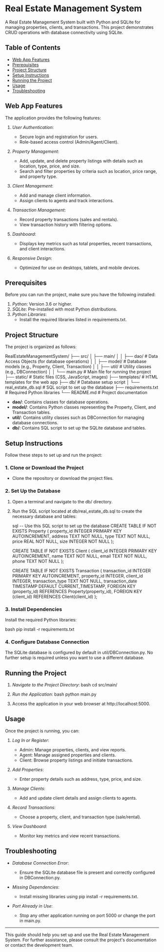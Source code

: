# Real Estate Management System

A Real Estate Management System built with Python and SQLite for managing properties, clients, and transactions. This project demonstrates CRUD operations with database connectivity using SQLite.

## Table of Contents
- [Web App Features](#web-app-features)
- [Prerequisites](#prerequisites)
- [Project Structure](#project-structure)
- [Setup Instructions](#setup-instructions)
- [Running the Project](#running-the-project)
- [Usage](#usage)
- [Troubleshooting](#troubleshooting)

## Web App Features

The application provides the following features:

1. *User Authentication*:
   - Secure login and registration for users.
   - Role-based access control (Admin/Agent/Client).

2. *Property Management*:
   - Add, update, and delete property listings with details such as location, type, price, and size.
   - Search and filter properties by criteria such as location, price range, and property type.

3. *Client Management*:
   - Add and manage client information.
   - Assign clients to agents and track interactions.

4. *Transaction Management*:
   - Record property transactions (sales and rentals).
   - View transaction history with filtering options.

5. *Dashboard*:
   - Displays key metrics such as total properties, recent transactions, and client interactions.

6. *Responsive Design*:
   - Optimized for use on desktops, tablets, and mobile devices.

## Prerequisites

Before you can run the project, make sure you have the following installed:

1. *Python*: Version 3.6 or higher.
2. *SQLite*: Pre-installed with most Python distributions.
3. *Python Libraries*:
   - Install the required libraries listed in requirements.txt.

## Project Structure

The project is organized as follows:


RealEstateManagementSystem/
├── src/
│   ├── main/
│   │   ├── dao/              # Data Access Objects (for database operations)
│   │   ├── model/            # Database models (e.g., Property, Client, Transaction)
│   │   ├── util/             # Utility classes (e.g., DBConnection)
│   │   └── main.py           # Main file for running the project
├── static/                   # Static files (CSS, JavaScript, images)
├── templates/                # HTML templates for the web app
├── db/                       # Database setup script
│   └── real_estate_db.sql    # SQL script to set up the database
├── requirements.txt          # Required Python libraries
└── README.md                 # Project documentation


- **dao/**: Contains classes for database operations.
- **model/**: Contains Python classes representing the Property, Client, and Transaction tables.
- **util/**: Contains utility classes such as DBConnection for managing database connections.
- **db/**: Contains SQL script to set up the SQLite database and tables.

## Setup Instructions

Follow these steps to set up and run the project:

### 1. Clone or Download the Project
- Clone the repository or download the project files.

### 2. Set Up the Database

1. Open a terminal and navigate to the db/ directory.
2. Run the SQL script located at db/real_estate_db.sql to create the necessary database and tables:

    sql
    -- Use this SQL script to set up the database
    CREATE TABLE IF NOT EXISTS Property (
        property_id INTEGER PRIMARY KEY AUTOINCREMENT,
        address TEXT NOT NULL,
        type TEXT NOT NULL,
        price REAL NOT NULL,
        size INTEGER NOT NULL
    );

    CREATE TABLE IF NOT EXISTS Client (
        client_id INTEGER PRIMARY KEY AUTOINCREMENT,
        name TEXT NOT NULL,
        email TEXT NOT NULL,
        phone TEXT NOT NULL
    );

    CREATE TABLE IF NOT EXISTS Transaction (
        transaction_id INTEGER PRIMARY KEY AUTOINCREMENT,
        property_id INTEGER,
        client_id INTEGER,
        transaction_type TEXT NOT NULL,
        transaction_date TIMESTAMP DEFAULT CURRENT_TIMESTAMP,
        FOREIGN KEY (property_id) REFERENCES Property(property_id),
        FOREIGN KEY (client_id) REFERENCES Client(client_id)
    );
    

### 3. Install Dependencies

Install the required Python libraries:

bash
pip install -r requirements.txt


### 4. Configure Database Connection

The SQLite database is configured by default in util/DBConnection.py. No further setup is required unless you want to use a different database.

## Running the Project

1. *Navigate to the Project Directory*:
   bash
   cd src/main/
   

2. *Run the Application*:
   bash
   python main.py
   

3. Access the application in your web browser at http://localhost:5000.

## Usage

Once the project is running, you can:

1. *Log In or Register*:
   - Admin: Manage properties, clients, and view reports.
   - Agent: Manage assigned properties and clients.
   - Client: Browse property listings and initiate transactions.

2. *Add Properties*:
   - Enter property details such as address, type, price, and size.

3. *Manage Clients*:
   - Add and update client details and assign clients to agents.

4. *Record Transactions*:
   - Choose a property, client, and transaction type (sale/rental).

5. *View Dashboard*:
   - Monitor key metrics and view recent transactions.

## Troubleshooting

- *Database Connection Error*:
    - Ensure the SQLite database file is present and correctly configured in DBConnection.py.

- *Missing Dependencies*:
    - Install missing libraries using pip install -r requirements.txt.

- *Port Already in Use*:
    - Stop any other application running on port 5000 or change the port in main.py.

---

This guide should help you set up and use the Real Estate Management System. For further assistance, please consult the project's documentation or contact the development team.
